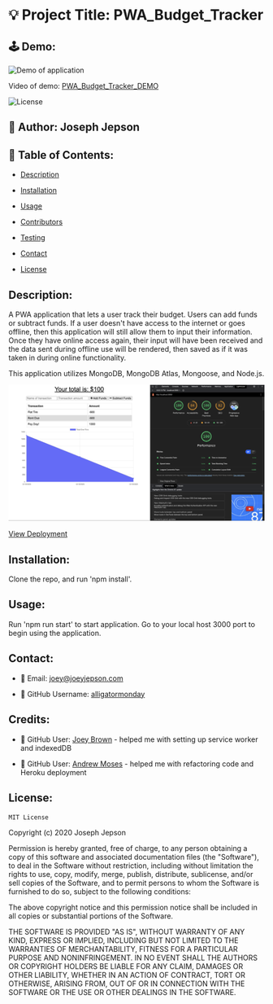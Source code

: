 # 💡 Project Title: PWA_Budget_Tracker

## 🕹 Demo:

![Demo of application](public/assets/PWA_Budget_Tracker_DEMO.gif)

Video of demo: [PWA_Budget_Tracker_DEMO](https://drive.google.com/file/d/1tUnha7ENERPRSkLXN2M57029qtVSnnaT/view) 

![License](https://img.shields.io/badge/License-MIT-yellow) 
## 👤 Author: Joseph Jepson 

  ## 📜 Table of Contents: 

  * [Description](#Description) 

  * [Installation](#Installation) 

  * [Usage](#Usage) 

  * [Contributors](#Contributors) 

  * [Testing](#Testing)

  * [Contact](#Contact) 

  * [License](#License) 

  ## Description: 
A PWA application that lets a user track their budget. Users can add funds or subtract funds. If a user doesn't have access to the internet or goes offline, then this application will still allow them to input their information. Once they have online access again, their input will have been received and the data sent during offline use will be rendered, then saved as if it was taken in during online functionality. 

This application utilizes MongoDB, MongoDB Atlas, Mongoose, and Node.js.

![Image of DEMO application](public/assets/DEMO_image.png)

[View Deployment](https://whispering-ridge-63266.herokuapp.com/)

## Installation: 
Clone the repo, and run 'npm install'. 

## Usage: 
Run 'npm run start' to start application. Go to your local host 3000 port to begin using the application.

  ## Contact: 
 
  * 💌  Email: joey@joeyjepson.com 
 
  * 👤  GitHub Username: [alligatormonday](https://github.com/alligatormonday) 

  ## Credits: 
 
  * 👤  GitHub User: [Joey Brown](https://github.com/joeybrown-ctrl) - helped me with setting up service worker and indexedDB

  * 👤  GitHub User: [Andrew Moses](https://github.com/andrewmosesdrive) - helped me with refactoring code and Heroku deployment

  ## License: 
 
  
    MIT License

Copyright (c) 2020 Joseph Jepson

Permission is hereby granted, free of charge, to any person obtaining a copy
of this software and associated documentation files (the "Software"), to deal
in the Software without restriction, including without limitation the rights
to use, copy, modify, merge, publish, distribute, sublicense, and/or sell
copies of the Software, and to permit persons to whom the Software is
furnished to do so, subject to the following conditions:

The above copyright notice and this permission notice shall be included in all
copies or substantial portions of the Software.

THE SOFTWARE IS PROVIDED "AS IS", WITHOUT WARRANTY OF ANY KIND, EXPRESS OR
IMPLIED, INCLUDING BUT NOT LIMITED TO THE WARRANTIES OF MERCHANTABILITY,
FITNESS FOR A PARTICULAR PURPOSE AND NONINFRINGEMENT. IN NO EVENT SHALL THE
AUTHORS OR COPYRIGHT HOLDERS BE LIABLE FOR ANY CLAIM, DAMAGES OR OTHER
LIABILITY, WHETHER IN AN ACTION OF CONTRACT, TORT OR OTHERWISE, ARISING FROM,
OUT OF OR IN CONNECTION WITH THE SOFTWARE OR THE USE OR OTHER DEALINGS IN THE
SOFTWARE.
